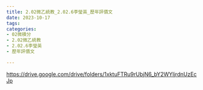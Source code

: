 ```yaml
---
title: 2.02微乙統教_2.02.6李瑩英_歷年評價文
date: 2023-10-17
tags: 
categories:
- 02微積分
- 2.02微乙統教
- 2.02.6李瑩英
- 歷年評價文

---
```

https://drive.google.com/drive/folders/1xktuFTRu9rUbjN6_bY2WYljrdnUzEcJp
